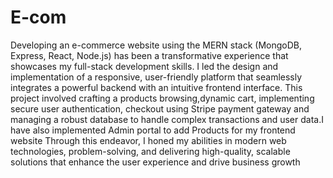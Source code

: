# E-com

Developing an e-commerce website using the MERN stack (MongoDB, Express, React, Node.js) has been a transformative experience that showcases my full-stack development skills. I led the design and implementation of a responsive, user-friendly platform that seamlessly integrates a powerful backend with an intuitive frontend interface. This project involved crafting a products browsing,dynamic cart, implementing secure user authentication, checkout using Stripe payment gateway and managing a robust database to handle complex transactions and user data.I have also implemented Admin portal to add Products for my frontend website Through this endeavor, I honed my abilities in modern web technologies, problem-solving, and delivering high-quality, scalable solutions that enhance the user experience and drive business growth
